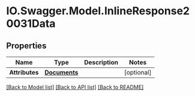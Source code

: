 # IO.Swagger.Model.InlineResponse20031Data
## Properties

Name | Type | Description | Notes
------------ | ------------- | ------------- | -------------
**Attributes** | [**Documents**](Documents.md) |  | [optional] 

[[Back to Model list]](../README.md#documentation-for-models) [[Back to API list]](../README.md#documentation-for-api-endpoints) [[Back to README]](../README.md)

